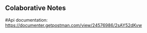 ## Colaborative Notes
#Api documentation:
https://documenter.getpostman.com/view/24576986/2sAY52dKvw
  
